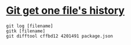 # [Git get one file's history](https://stackoverflow.com/a/1321962)


```shell
git log [filename]
gitk [filename]
git difftool cffbd12 4201491 package.json
```
